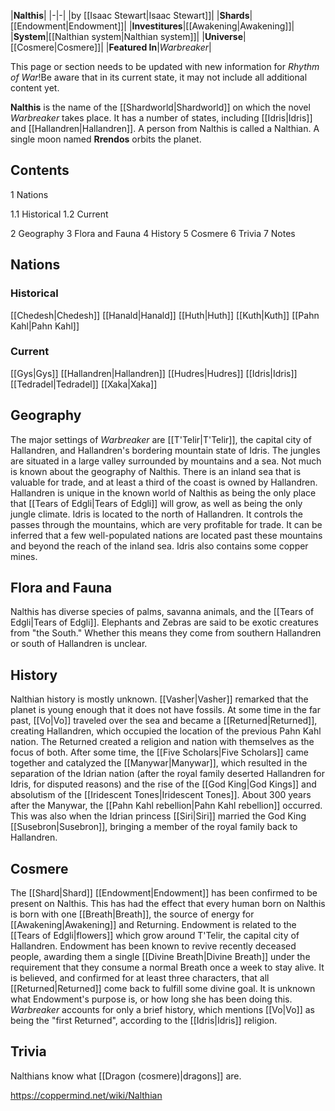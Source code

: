|**Nalthis**|
|-|-|
|by [[Isaac Stewart\|Isaac Stewart]]|
|**Shards**|[[Endowment\|Endowment]]|
|**Investitures**|[[Awakening\|Awakening]]|
|**System**|[[Nalthian system\|Nalthian system]]|
|**Universe**|[[Cosmere\|Cosmere]]|
|**Featured In**|*Warbreaker*|

This page or section needs to be updated with new information for *Rhythm of War*!Be aware that in its current state, it may not include all additional content yet.

**Nalthis** is the name of the [[Shardworld\|Shardworld]] on which the novel *Warbreaker* takes place. It has a number of states, including [[Idris\|Idris]] and [[Hallandren\|Hallandren]]. A person from Nalthis is called a Nalthian.
A single moon named **Rrendos** orbits the planet.

## Contents

1 Nations

1.1 Historical
1.2 Current


2 Geography
3 Flora and Fauna
4 History
5 Cosmere
6 Trivia
7 Notes


## Nations
### Historical
[[Chedesh\|Chedesh]]
[[Hanald\|Hanald]]
[[Huth\|Huth]]
[[Kuth\|Kuth]]
[[Pahn Kahl\|Pahn Kahl]]
### Current
[[Gys\|Gys]]
[[Hallandren\|Hallandren]]
[[Hudres\|Hudres]]
[[Idris\|Idris]]
[[Tedradel\|Tedradel]]
[[Xaka\|Xaka]]
## Geography
The major settings of *Warbreaker* are [[T'Telir\|T'Telir]], the capital city of Hallandren, and Hallandren's bordering mountain state of Idris. The jungles are situated in a large valley surrounded by mountains and a sea.
Not much is known about the geography of Nalthis. There is an inland sea that is valuable for trade, and at least a third of the coast is owned by Hallandren.
Hallandren is unique in the known world of Nalthis as being the only place that [[Tears of Edgli\|Tears of Edgli]] will grow, as well as being the only jungle climate.
Idris is located to the north of Hallandren. It controls the passes through the mountains, which are very profitable for trade. It can be inferred that a few well-populated nations are located past these mountains and beyond the reach of the inland sea. Idris also contains some copper mines.

## Flora and Fauna
Nalthis has diverse species of palms, savanna animals, and the [[Tears of Edgli\|Tears of Edgli]]. Elephants and Zebras are said to be exotic creatures from "the South." Whether this means they come from southern Hallandren or south of Hallandren is unclear.

## History
Nalthian history is mostly unknown. [[Vasher\|Vasher]] remarked that the planet is young enough that it does not have fossils.
At some time in the far past, [[Vo\|Vo]] traveled over the sea and became a [[Returned\|Returned]], creating Hallandren, which occupied the location of the previous Pahn Kahl nation. The Returned created a religion and nation with themselves as the focus of both. After some time, the [[Five Scholars\|Five Scholars]] came together and catalyzed the [[Manywar\|Manywar]], which resulted in the separation of the Idrian nation (after the royal family deserted Hallandren for Idris, for disputed reasons) and the rise of the [[God King\|God Kings]] and absolutism of the [[Iridescent Tones\|Iridescent Tones]].
About 300 years after the Manywar, the [[Pahn Kahl rebellion\|Pahn Kahl rebellion]] occurred. This was also when the Idrian princess [[Siri\|Siri]] married the God King [[Susebron\|Susebron]], bringing a member of the royal family back to Hallandren.

## Cosmere
The [[Shard\|Shard]] [[Endowment\|Endowment]] has been confirmed to be present on Nalthis. This has had the effect that every human born on Nalthis is born with one [[Breath\|Breath]], the source of energy for [[Awakening\|Awakening]] and Returning. Endowment is related to the [[Tears of Edgli\|flowers]] which grow around T'Telir, the capital city of Hallandren. Endowment has been known to revive recently deceased people, awarding them a single [[Divine Breath\|Divine Breath]] under the requirement that they consume a normal Breath once a week to stay alive. It is believed, and confirmed for at least three characters, that all [[Returned\|Returned]] come back to fulfill some divine goal. It is unknown what Endowment's purpose is, or how long she has been doing this. *Warbreaker* accounts for only a brief history, which mentions [[Vo\|Vo]] as being the "first Returned", according to the [[Idris\|Idris]] religion.

## Trivia
Nalthians know what [[Dragon (cosmere)\|dragons]] are.


https://coppermind.net/wiki/Nalthian